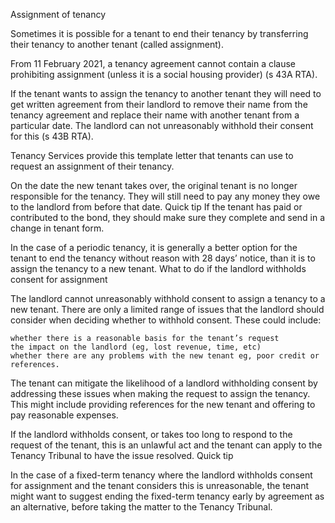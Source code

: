 
Assignment of tenancy

Sometimes it is possible for a tenant to end their tenancy by transferring their tenancy to another tenant (called assignment).

From 11 February 2021, a tenancy agreement cannot contain a clause prohibiting assignment (unless it is a social housing provider) (s 43A RTA).

If the tenant wants to assign the tenancy to another tenant they will need to get written agreement from their landlord to remove their name from the tenancy agreement and replace their name with another tenant from a particular date. The landlord can not unreasonably withhold their consent for this (s 43B RTA).

Tenancy Services provide this template letter that tenants can use to request an assignment of their tenancy.

On the date the new tenant takes over, the original tenant is no longer responsible for the tenancy. They will still need to pay any money they owe to the landlord from before that date.
Quick tip
If the tenant has paid or contributed to the bond, they should make sure they complete and send in a change in tenant form.

In the case of a periodic tenancy, it is generally a better option for the tenant to end the tenancy without reason with 28 days’ notice, than it is to assign the tenancy to a new tenant.
What to do if the landlord withholds consent for assignment

The landlord cannot unreasonably withhold consent to assign a tenancy to a new tenant. There are only a limited range of issues that the landlord should consider when deciding whether to withhold consent. These could include:

    whether there is a reasonable basis for the tenant’s request
    the impact on the landlord (eg, lost revenue, time, etc)
    whether there are any problems with the new tenant eg, poor credit or references.

The tenant can mitigate the likelihood of a landlord withholding consent by addressing these issues when making the request to assign the tenancy. This might include providing references for the new tenant and offering to pay reasonable expenses.

If the landlord withholds consent, or takes too long to respond to the request of the tenant, this is an unlawful act and the tenant can apply to the Tenancy Tribunal to have the issue resolved.
Quick tip

In the case of a fixed-term tenancy where the landlord withholds consent for assignment and the tenant considers this is unreasonable, the tenant might want to suggest ending the fixed-term tenancy early by agreement as an alternative, before taking the matter to the Tenancy Tribunal.
